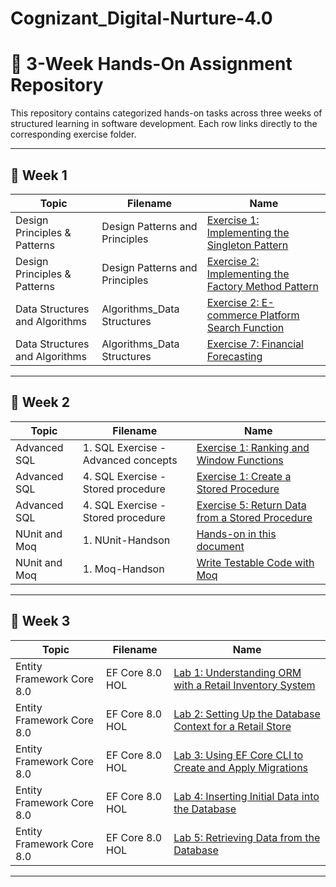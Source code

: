 # Cognizant_Digital-Nurture-4.0

# 📘 3-Week Hands-On Assignment Repository

This repository contains categorized hands-on tasks across three weeks of structured learning in software development. Each row links directly to the corresponding exercise folder.

---

## 📅 Week 1

| Topic                        | Filename                       | Name                                                                                       |
|-----------------------------|--------------------------------|--------------------------------------------------------------------------------------------|
| Design Principles & Patterns| Design Patterns and Principles | [Exercise 1: Implementing the Singleton Pattern](Week1/Design_Principles_and_Patterns/Exe1_Singleton_Pattern/) |
| Design Principles & Patterns| Design Patterns and Principles | [Exercise 2: Implementing the Factory Method Pattern](Week1/Design_Principles_and_Patterns/Exe2_Factory_Method_Pattern/) |
| Data Structures and Algorithms | Algorithms_Data Structures   | [Exercise 2: E-commerce Platform Search Function](Week1/Data_Structures_and_Algorithms/Exercise2_Ecommerce_Search/) |
| Data Structures and Algorithms | Algorithms_Data Structures   | [Exercise 7: Financial Forecasting](Week1/Data_Structures_and_Algorithms/Exercise7_Financial_Forecasting/) |

---

## 📅 Week 2

| Topic         | Filename                             | Name                                                                 |
|----------------|--------------------------------------|----------------------------------------------------------------------|
| Advanced SQL   | 1. SQL Exercise - Advanced concepts  | [Exercise 1: Ranking and Window Functions](Week2/Advanced_SQL/Exercise1_Ranking_Window_Functions/) |
| Advanced SQL   | 4. SQL Exercise - Stored procedure   | [Exercise 1: Create a Stored Procedure](Week2/Advanced_SQL/Exercise2_Create_Stored_Procedure/) |
| Advanced SQL   | 4. SQL Exercise - Stored procedure   | [Exercise 5: Return Data from a Stored Procedure](Week2/Advanced_SQL/Exercise5_Return_Data_Stored_Procedure/) |
| NUnit and Moq  | 1. NUnit-Handson                     | [Hands-on in this document](Week2/NUnit_and_Moq/NUnit_HandsOn/)     |
| NUnit and Moq  | 1. Moq-Handson                       | [Write Testable Code with Moq](Week2/NUnit_and_Moq/Moq_HandsOn/)    |

---

## 📅 Week 3

| Topic                   | Filename         | Name                                                                 |
|------------------------|------------------|----------------------------------------------------------------------|
| Entity Framework Core 8.0 | EF Core 8.0 HOL | [Lab 1: Understanding ORM with a Retail Inventory System](Week3/EF_Core_8.0/Lab1_ORM_Retail_Inventory/) |
| Entity Framework Core 8.0 | EF Core 8.0 HOL | [Lab 2: Setting Up the Database Context for a Retail Store](Week3/EF_Core_8.0/Lab2_Setup_DBContext/) |
| Entity Framework Core 8.0 | EF Core 8.0 HOL | [Lab 3: Using EF Core CLI to Create and Apply Migrations](Week3/EF_Core_8.0/Lab3_EFCore_Migrations/) |
| Entity Framework Core 8.0 | EF Core 8.0 HOL | [Lab 4: Inserting Initial Data into the Database](Week3/EF_Core_8.0/Lab4_Insert_Initial_Data/) |
| Entity Framework Core 8.0 | EF Core 8.0 HOL | [Lab 5: Retrieving Data from the Database](Week3/EF_Core_8.0/Lab5_Retrieve_Data/) |

---

